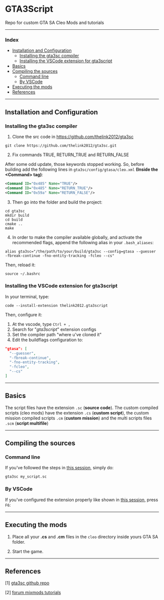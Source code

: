 <h1>GTA3Script</h1>

Repo for custom GTA SA Cleo Mods and tutorials

---

<h3>Index</h3>

- [Installation and Configuration](#installation-and-configuration)
  - [Installing the gta3sc compiler](#installing-the-gta3sc-compiler)
  - [Installing the VSCode extension for gta3script](#installing-the-vscode-extension-for-gta3script)
- [Basics](#basics)
- [Compiling the sources](#compiling-the-sources)
  - [Command line](#command-line)
  - [By VSCode](#by-vscode)
- [Executing the mods](#executing-the-mods)
- [References](#references)

---

## Installation and Configuration

### Installing the gta3sc compiler

1. Clone the src code in https://github.com/thelink2012/gta3sc

```shell
git clone https://github.com/thelink2012/gta3sc.git
```

2. Fix commands TRUE, RETURN_TRUE and RETURN_FALSE

After some odd update, those keywords stopped working. So, before building add the following lines in `gta3sc/config/gtasa/cleo.xml` **(Inside the \<Command\> tag)**:

```xml
<Command ID="0x485" Name="TRUE"/>
<Command ID="0x485" Name="RETURN_TRUE"/>
<Command ID="0x59a" Name="RETURN_FALSE"/>
```

3. Then go into the folder and build the project:

```shell
cd gta3sc
mkdir build
cd build
cmake ..
make
```

4. In order to make the compiler available globally, and activate the recommended flags, append the following alias in your `.bash_aliases`:

```shell
alias gta3sc="/the/path/to/your/build/gta3sc --config=gtasa --guesser -fbreak-continue -fno-entity-tracking -fcleo --cs"
```

Then, reload it:

```shell
source ~/.bashrc
```

### Installing the VSCode extension for gta3script

In your terminal, type:

```shell
code --install-extension thelink2012.gta3script
```

Then, configure it:

1. At the vscode, type `Ctrl + ,`
2. Search for "*gta3script*" extension configs
3. Set the compiler path "where u've cloned it"
4. Edit the buildflags configuration to:

```json
"gtasa": [
  "--guesser",
  "-fbreak-continue",
  "-fno-entity-tracking",
  "-fcleo",
  "--cs"
]
```

---

## Basics

The script files have the extension `.sc` (**source code**). The custom compiled scripts (cleo mods) have the extension `.cs` (**custom script**), the custom mission compiled scripts `.cm` (**custom mission**) and the multi scripts files `.scm` (**script multifile**)

--- 

## Compiling the sources

### Command line

If you've followed the steps in [this session](#installing-the-gta3sc-compiler), simply do:

```shell
gta3sc my_script.sc
```

### By VSCode

If you've configured the extension properly like shown in [this session](#installing-the-vscode-extension-for-gta3script), press `F6`:

---

## Executing the mods

1. Place all your **.cs** and **.cm** files in the `cleo` directory inside yours GTA SA folder.

2. Start the game.

---

## References

[1] [gta3sc github repo](https://github.com/thelink2012/gta3sc)

[2] [forum mixmods tutorials](https://forum.mixmods.com.br/f141-gta3script-cleo/)
